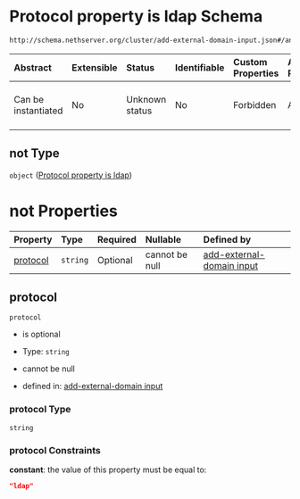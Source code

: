 # Protocol property is ldap Schema

```txt
http://schema.nethserver.org/cluster/add-external-domain-input.json#/anyOf/0/not
```



| Abstract            | Extensible | Status         | Identifiable | Custom Properties | Additional Properties | Access Restrictions | Defined In                                                                                        |
| :------------------ | :--------- | :------------- | :----------- | :---------------- | :-------------------- | :------------------ | :------------------------------------------------------------------------------------------------ |
| Can be instantiated | No         | Unknown status | No           | Forbidden         | Allowed               | none                | [add-external-domain-input.json\*](cluster/add-external-domain-input.json "open original schema") |

## not Type

`object` ([Protocol property is ldap](add-external-domain-input-anyof-0-protocol-property-is-ldap.md))

# not Properties

| Property              | Type     | Required | Nullable       | Defined by                                                                                                                                                                                                             |
| :-------------------- | :------- | :------- | :------------- | :--------------------------------------------------------------------------------------------------------------------------------------------------------------------------------------------------------------------- |
| [protocol](#protocol) | `string` | Optional | cannot be null | [add-external-domain input](add-external-domain-input-anyof-0-protocol-property-is-ldap-properties-protocol.md "http://schema.nethserver.org/cluster/add-external-domain-input.json#/anyOf/0/not/properties/protocol") |

## protocol



`protocol`

* is optional

* Type: `string`

* cannot be null

* defined in: [add-external-domain input](add-external-domain-input-anyof-0-protocol-property-is-ldap-properties-protocol.md "http://schema.nethserver.org/cluster/add-external-domain-input.json#/anyOf/0/not/properties/protocol")

### protocol Type

`string`

### protocol Constraints

**constant**: the value of this property must be equal to:

```json
"ldap"
```
